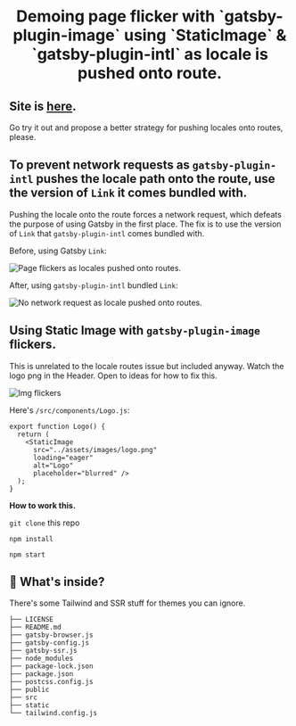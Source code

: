 <!-- START -->
<h1 align="center">
  Demoing page flicker with `gatsby-plugin-image` using `StaticImage` & `gatsby-plugin-intl` as locale is pushed onto route.
</h1>

## Site is [here](https://gracious-mestorf-268e1b.netlify.app/en/). ##

Go try it out and propose a better strategy for pushing locales onto routes, please.

## To prevent network requests as `gatsby-plugin-intl` pushes the locale path onto the route, use the version of `Link` it comes bundled with.

Pushing the locale onto the route forces a network request, which defeats the purpose of using Gatsby in the first place. The fix is to use the version of `Link` that `gatsby-plugin-intl` comes bundled with.

Before, using Gatsby `Link`:

![Page flickers as locales pushed onto routes.](https://media.giphy.com/media/6wVDjk6aBBjiAS3gkX/giphy.gif)

After, using `gatsby-plugin-intl` bundled `Link`:

![No network request as locale pushed onto routes.](https://media.giphy.com/media/6wVDjk6aBBjiAS3gkX/giphy.gif)


## Using Static Image with `gatsby-plugin-image` flickers.

This is unrelated to the locale routes issue but included anyway. Watch the logo png in the Header. Open to ideas for how to fix this. 

![Img flickers](https://media.giphy.com/media/Y7CdS5vPTJ7Codxn2x/giphy.gif)

Here's `/src/components/Logo.js`:

```
export function Logo() {
  return (
    <StaticImage
      src="../assets/images/logo.png"
      loading="eager"
      alt="Logo"
      placeholder="blurred" />
  );
}
```



**How to work this.**

`git clone` this repo

`npm install`

`npm start`

## 🧐 What's inside?

There's some Tailwind and SSR stuff for themes you can ignore.

```.
├── LICENSE
├── README.md
├── gatsby-browser.js
├── gatsby-config.js
├── gatsby-ssr.js
├── node_modules
├── package-lock.json
├── package.json
├── postcss.config.js
├── public
├── src
├── static
└── tailwind.config.js
```

<!-- END -->
